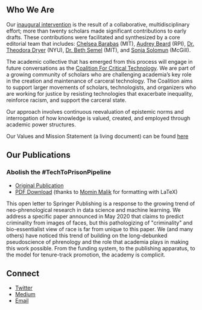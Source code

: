 ## Who We Are
Our [inaugural intervention](#abolish-the-techtoprisonpipeline) is the result of a collaborative, multidisciplinary effort; more than twenty scholars made significant contributions to early drafts. These contributions were facilitated and synthesized by a core editorial team that includes: [Chelsea Barabas](https://twitter.com/chels_bar) (MIT), [Audrey Beard](https://ethicsof.tech) (RPI), [Dr. Theodora Dryer](https://twitter.com/theodorajewell) (NYU), [Dr. Beth Semel](https://twitter.com/bethmsemel) (MIT), and [Sonja Solomun](https://twitter.com/SonjaSolomun) (McGill).

The academic collective that has emerged from this process will engage in future conversations as the [Coalition For Critical Technology](#connect). We are part of a growing community of scholars who are challenging academia’s key role in the creation and maintenance of carceral technology. The Coalition aims to support larger movements of scholars, technologists, and organizers who are working for justice by resisting technologies that exacerbate inequality, reinforce racism, and support the carceral state.

Our approach involves continuous reevaluation of epistemic norms and interrogation of how knowledge is valued, created, and employed through academic power structures.

Our Values and Mission Statement (a living document) can be found [here](https://docs.google.com/document/d/1kiY6Wxe1MZ3kAbMi8I8uX3GQejb75AE8DHUT4kId4wQ/edit?usp=sharing)

## Our Publications
### Abolish the #TechToPrisonPipeline
- [Original Publication](https://medium.com/@CoalitionForCriticalTechnology/abolish-the-techtoprisonpipeline-9b5b14366b16)
- [PDF Download](https://github.com/forcriticaltech/forcriticaltech.github.io/raw/master/assets/Abolish_the_TechToPrisonPipeline.pdf) (thanks to [Momin Malik](https://twitter.com/MominMMalik) for formatting with LaTeX)

This open letter to Springer Publishing is a response to the growing trend of neo-phrenological research in data science and machine learning. We address a specific paper announced in May 2020 that claims to predict criminality from images of faces, but this pathologizing of "criminality" and bio-essentialist view of race is far from unique to this paper. We (and many others) have noticed this trend of building on the long-debunked pseudoscience of phrenology and the role that academia plays in making this work possible. From the funding system, to the publishing apparatus, to the model for tenure-track promotion, the academy is complicit.

## Connect
- [Twitter](https://twitter.com/forcriticaltech)
- [Medium](https://medium.com/@CoalitionForCriticalTechnology)
- [Email](mailto:CoalitionForCriticalTechnology@gmail.com)
